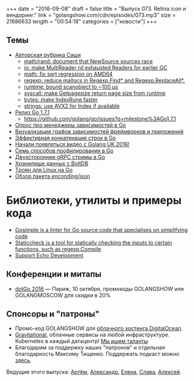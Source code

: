 +++
date = "2016-09-08"
draft = false
title = "Выпуск 073. Retina icon и вендоринг."
link = "golangshow.com/cdn/episodes/073.mp3"
size = 21686633
length = "00:54:18"
categories = ["новости"]
+++

## Темы

- [Авторская рубрика Саши](https://github.com/LK4D4/report/blob/master/reports/golang-09-08.md)
  - [math/rand: document that NewSource sources race](https://github.com/golang/go/commit/82bc0d4e80870f25805029ef0e1e844ace7bf068)
  - [io: make MultiReader nil exhausted Readers for earlier GC](https://github.com/golang/go/commit/269ff8e6030cacd3a8ef5804f39c50566ce6f57e)
  - [math: fix sqrt regression on AMD64](https://github.com/golang/go/commit/6e703ae7093b8921ce8e64a08e600d94ea1f9f28)
  - [regexp: reduce mallocs in Regexp.Find* and Regexp.ReplaceAll*.](https://github.com/golang/go/commit/bea39e63ecf0e29323a93b3353a40eacbd815dc9)
  - [runtime: bound scanobject to ~100 µs](https://github.com/golang/go/commit/cf4f1d07a189125a8774a923a3259126599e942b)
  - [syscall: make Getpagesize return page size from runtime](https://github.com/golang/go/commit/1b9499b06989d2831e5b156161d6c07642926ee1)
  - [bytes: make IndexRune faster](https://github.com/golang/go/commit/e10286aeda6b1412f8f64734412bff74836637f9)
  - [strings: use AVX2 for Index if available](https://github.com/golang/go/commit/0cff219c1279cb76f042004bffcefba0a169cb67)
- [Релиз Go 1.7.1](https://groups.google.com/forum/#!topic/golang-dev/4KtfXZAW29k)
  - https://github.com/golang/go/issues?q=milestone%3AGo1.7.1
- [Опрос про менеджеры зависимостей в Go](https://t.co/u3F9EbsoYe)
- [Визуализация графов зависимостей фреймворков и приложений](https://github.com/groob/goviz-frameworks)
- [Эффективная конкатенация строк в Go](http://herman.asia/efficient-string-concatenation-in-go)
- [Начали появляться видео с Golang UK 2016!](https://www.youtube.com/channel/UC9ZNrGdT2aAdrNbX78lbNlQ)
- [Семь способов профилирования в Go](https://www.bigmarker.com/remote-meetup-go/Seven-ways-to-profile-a-Go-program)
- [Двухсторонние gRPC стримы в Go](http://golang.rakyll.org/grpc-streaming/)
- [Хранилище данных с BoltDB](https://medium.com/@benbjohnson/wtf-dial-boltdb-a62af02b8955#.oz933e6rn)
- [Tроян для Linux на Go](http://vms.drweb.com/virus/?_is=1&i=8436299&lng=en)
- [Обзор пакета enconding/json](https://medium.com/@benbjohnson/go-walkthrough-encoding-json-package-9681d1d37a8f#.vm05vimo7)

# Библиотеки, утилиты и примеры кода

- [Gosimple is a linter for Go source code that specialises on simplifying code](https://github.com/dominikh/go-simple)
- [Staticcheck is a tool for statically checking the inputs to certain functions, such as regexp.Compile](https://github.com/dominikh/go-staticcheck)
- [Support Echo Development](https://echo.labstack.com/support-echo)

## Конференции и митапы

- [dotGo 2016](http://www.dotgo.eu) — Париж, 10 октября, промокоды GOLANGSHOW или GOLANGMOSCOW для скидки в 20%

## Спонсоры и "патроны"

- Промо-код GOLANGSHOW для [облачного хостинга DigitalOcean](https://www.digitalocean.com/?utm_campaign=golangshow&utm_medium=podcast&refcode=63eedb038a3e).
- [Gravitational](http://gravitational.com), облачные сервисы на любой инфраструктуре. Kubernetes в каждый датацентр! [Мы ищем таланты](https://github.com/gravitational/careers)
- Благодарим за поддержку наших "патронов" и отдельная благодарность Максиму Тищенко. Поддержать подкаст можно [здесь](https://www.patreon.com/golangshow).

Ведущие этого выпуска: [Артём](https://twitter.com/miolini), [Александр](https://twitter.com/LK4D4math), [Елена](https://twitter.com/webdeva),
[Слава](https://twitter.com/m0sth8), [Алексей](https://twitter.com/paaleksey).
